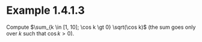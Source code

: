 # Example 1.4.1.3

Compute $\sum_{k \in [1, 10]; \cos k \gt 0} \sqrt(\cos k)$ (the sum goes only over $k$ such that $\cos k \gt 0$).

